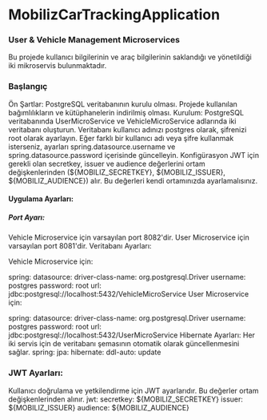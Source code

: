 # MobilizCarTrackingApplication
### User & Vehicle Management Microservices
Bu projede kullanıcı bilgilerinin ve araç bilgilerinin saklandığı ve yönetildiği iki mikroservis bulunmaktadır.

### Başlangıç
Ön Şartlar:
PostgreSQL veritabanının kurulu olması.
Projede kullanılan bağımlılıkların ve kütüphanelerin indirilmiş olması.
Kurulum:
PostgreSQL veritabanında UserMicroService ve VehicleMicroService adlarında iki veritabanı oluşturun.
Veritabanı kullanıcı adınızı postgres olarak, şifrenizi root olarak ayarlayın. Eğer farklı bir kullanıcı adı veya şifre kullanmak isterseniz, ayarları spring.datasource.username ve spring.datasource.password içerisinde güncelleyin.
Konfigürasyon
JWT için gerekli olan secretkey, issuer ve audience değerlerini ortam değişkenlerinden (${MOBILIZ_SECRETKEY}, ${MOBILIZ_ISSUER}, ${MOBILIZ_AUDIENCE}) alır. Bu değerleri kendi ortamınızda ayarlamalısınız.
#### Uygulama Ayarları:
##### Port Ayarı:

Vehicle Microservice için varsayılan port 8082'dir.
User Microservice için varsayılan port 8081'dir.
Veritabanı Ayarları:

Vehicle Microservice için:

spring:
  datasource:
    driver-class-name: org.postgresql.Driver
    username: postgres
    password: root
    url: jdbc:postgresql://localhost:5432/VehicleMicroService
User Microservice için:

spring:
  datasource:
    driver-class-name: org.postgresql.Driver
    username: postgres
    password: root
    url: jdbc:postgresql://localhost:5432/UserMicroService
Hibernate Ayarları: Her iki servis için de veritabanı şemasının otomatik olarak güncellenmesini sağlar.
spring:
  jpa:
    hibernate:
      ddl-auto: update
### JWT Ayarları: 
Kullanıcı doğrulama ve yetkilendirme için JWT ayarlarıdır. Bu değerler ortam değişkenlerinden alınır.
jwt:
  secretkey: ${MOBILIZ_SECRETKEY}
  issuer: ${MOBILIZ_ISSUER}
  audience: ${MOBILIZ_AUDIENCE}


